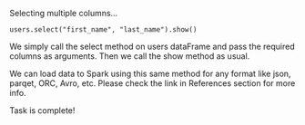 Selecting multiple columns…

```
users.select("first_name", "last_name").show()
```

We simply call the select method on users dataFrame and pass the required columns as arguments. Then we call the show method as usual.

We can load data to Spark using this same method for any format like json, parqet, ORC, Avro, etc. Please check the link in References section for more info.

Task is complete!

